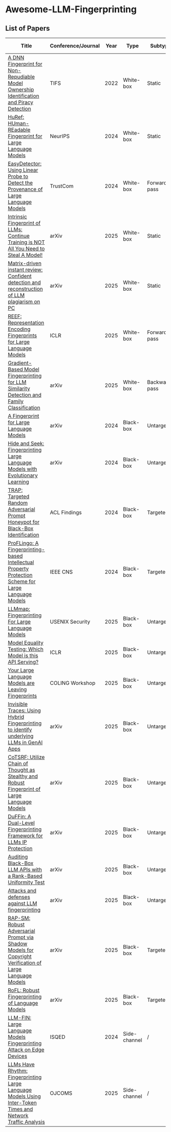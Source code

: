 # Awesome-LLM-Fingerprinting

## List of Papers

| Title                                                        | Conference/Journal | Year | Type         | Subtype       | Query Data                                      | Relied Features                 | Fingerprint Comparison                                 | Code                                                         |
| ------------------------------------------------------------ | ------------------ | ---- | ------------ | ------------- | ----------------------------------------------- | ------------------------------- | ------------------------------------------------------ | ------------------------------------------------------------ |
| [A DNN Fingerprint for Non-Repudiable Model Ownership Identification and Piracy Detection](https://ieeexplore.ieee.org/abstract/document/9854806/) | TIFS               | 2022 | White-box    | Static        | NA                                              | Lower Layer Weights             | Adjusted Cosine Similarity                             | /                                                            |
| [HuRef: HUman-REadable Fingerprint for Large Language Models](https://proceedings.neurips.cc/paper_files/paper/2024/hash/e46fc33e80e9fa2febcdb058fba4beca-Abstract-Conference.html) | NeurIPS            | 2024 | White-box    | Static        | NA                                              | Parameters' Direction           | Cosine Similarity                                      | [Link](https://github.com/LUMIA-Group/HuRef)                 |
| [EasyDetector: Using Linear Probe to Detect the Provenance of Large Language Models](https://ieeexplore.ieee.org/abstract/document/10944960/) | TrustCom           | 2024 | White-box    | Forward-pass  | Existing Dataset                                | Intermediate Features           | Linear Probe                                           | /                                                            |
| [Intrinsic Fingerprint of LLMs: Continue Training is NOT All You Need to Steal A Model!](https://arxiv.org/abs/2507.03014) | arXiv              | 2025 | White-box    | Static        | NA                                              | Parameters' Statistics          | Correlation Coefficient                                | /                                                            |
| [Matrix-driven instant review: Confident detection and reconstruction of LLM plagiarism on PC](http://arxiv.org/abs/2508.06309) | arXiv              | 2025 | White-box    | Static        | NA                                              | Model Weight Matrices           | Matrix Transformations based on Large Deviation Theory | /                                                            |
| [REEF: Representation Encoding Fingerprints for Large Language Models](https://arxiv.org/abs/2410.14273) | ICLR               | 2025 | White-box    | Forward-pass  | Existing Dataset                                | Intermediate Features           | Centered Kernel Alignment                              | [Link](https://github.com/AI45Lab/REEF)                      |
| [Gradient-Based Model Fingerprinting for LLM Similarity Detection and Family Classification](https://arxiv.org/abs/2506.01631) | arXiv              | 2025 | White-box    | Backward-pass | Unknown                                         | Gradient                        | Euclidean Distance                                     | /                                                            |
| [A Fingerprint for Large Language Models](http://arxiv.org/abs/2407.01235) | arXiv              | 2024 | Black-box    | Untargeted    | Random Queries                                  | Output Logits                   | Euclidean Distance & Dimension Difference              | [Link](https://github.com/solitude-alive/llm-fingerprint)    |
| [Hide and Seek: Fingerprinting Large Language Models with Evolutionary Learning](https://arxiv.org/abs/2408.02871) | arXiv              | 2024 | Black-box    | Untargeted    | LLM-generated Prompts                           | Output Content                  | Detective LLM                                          | [Link](https://github.com/MorpheusAIs/HideNSeek)             |
| [TRAP: Targeted Random Adversarial Prompt Honeypot for Black-Box Identification](https://aclanthology.org/2024.findings-acl.683.pdf) | ACL Findings       | 2024 | Black-box    | Targeted      | A Base Prompt Combined with an Optimized Suffix | Output Content                  | Exact Match                                            | [Link](https://github.com/parameterlab/trap)                 |
| [ProFLingo: A Fingerprinting-based Intellectual Property Protection Scheme for Large Language Models](https://ieeexplore.ieee.org/abstract/document/10735575/) | IEEE CNS           | 2024 | Black-box    | Targeted      | A Prompt with an Optimized Prefix               | Output Content                  | Target Response Rate                                   | [Link](https://github.com/hengvt/ProFLingo)                  |
| [LLMmap: Fingerprinting For Large Language Models](https://arxiv.org/abs/2407.15847) | USENIX Security    | 2025 | Black-box    | Untargeted    | Manually-crafted Prompts                        | Output Content                  | Cosine Similarity                                      | [Link](https://github.com/pasquini-dario/LLMmap)             |
| [Model Equality Testing: Which Model is this API Serving?](https://openreview.net/forum?id=QCDdI7X3f9) | ICLR               | 2025 | Black-box    | Untargeted    | Manually-crafted Prompts                        | Hamming Distance Kernel         | Maximum Mean Discrepancy                               | [Link](https://github.com/i-gao/model-equality-testing)      |
| [Your Large Language Models are Leaving Fingerprints](https://aclanthology.org/2025.genaidetect-1.6/) | COLING Workshop    | 2025 | Black-box    | Untargeted    | Existing Dataset                                | N-gram                          | ML Classifier                                          | /                                                            |
| [Invisible Traces: Using Hybrid Fingerprinting to identify underlying LLMs in GenAI Apps](https://arxiv.org/abs/2501.18712) | arXiv              | 2025 | Black-box    | Untargeted    | Crafted Strategic Prompts & Generic Prompts     | Output Content                  | Transformer-based Classifier & LLM                     | /                                                            |
| [CoTSRF: Utilize Chain of Thought as Stealthy and Robust Fingerprint of Large Language Models](https://arxiv.org/abs/2505.16785) | arXiv              | 2025 | Black-box    | Untargeted    | Reasoning Questions with CoT Prompts            | Output Content                  | KL Divergence                                          | /                                                            |
| [DuFFin: A Dual-Level Fingerprinting Framework for LLMs IP Protection](https://arxiv.org/abs/2505.16530) | arXiv              | 2025 | Black-box    | Untargeted    | A Combination of Trigger Prompts                | Output Content                  | Cosine Similarity & Hamming Distance                   | [Link](https://github.com/yuliangyan0807/llm-fingerprint)    |
| [Auditing Black-Box LLM APIs with a Rank-Based Uniformity Test](http://arxiv.org/abs/2506.06975) | arXiv              | 2025 | Black-box    | Untargeted    | Natural Prompts                                 | The Log-rank of Response Tokens | Cramér-von Mises Statistical Test                      | /                                                            |
| [Attacks and defenses against LLM fingerprinting](http://arxiv.org/abs/2508.09021) | arXiv              | 2025 | Black-box    | Untargeted    | An RL-optimized Set of Queries                  | Output Content                  | Transformer-based Classifier                           | /                                                            |
| [RAP-SM: Robust Adversarial Prompt via Shadow Models for Copyright Verification of Large Language Models](https://arxiv.org/abs/2505.06304) | arXiv              | 2025 | Black-box    | Targeted      | A Prompt Combined with an Optimized Suffix      | Output Content                  | Exact Match                                            | /                                                            |
| [RoFL: Robust Fingerprinting of Language Models](https://arxiv.org/abs/2505.12682) | arXiv              | 2025 | Black-box    | Targeted      | Optimized Unlikely Token Sequences              | Output Content                  | Exact Match                                            | [Link](https://github.com/yunyuntsai/robust_llm_fingerprint) |
| [LLM-FIN: Large Language Models Fingerprinting Attack on Edge Devices](https://ieeexplore.ieee.org/abstract/document/10528736) | ISQED              | 2024 | Side-channel | /             | /                                               | Memory Usage Pattern            | ML-based                                               | /                                                            |
| [LLMs Have Rhythm: Fingerprinting Large Language Models Using Inter-Token Times and Network Traffic Analysis](https://ieeexplore.ieee.org/abstract/document/11026013) | OJCOMS             | 2025 | Side-channel | /             | /                                               | Inter-token Times               | DL-based                                               | /                                                            |